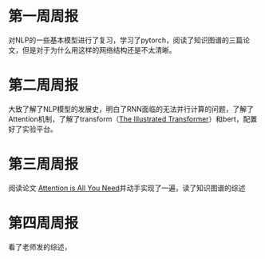 # 第一周周报
对NLP的一些基本模型进行了复习，学习了pytorch，阅读了知识图谱的三篇论文，但是对于为什么用这样的网络结构还是不太清晰。
# 第二周周报
大致了解了NLP模型的发展史，明白了RNN面临的无法并行计算的问题，了解了Attention机制，了解了transform（[The Illustrated Transformer](https://jalammar.github.io/illustrated-transformer/)）和bert，配置好了实验平台。
# 第三周周报
阅读论文 [Attention is All You Need](https://arxiv.org/abs/1706.03762)并动手实现了一遍，读了知识图谱的综述
# 第四周周报
看了老师发的综述，